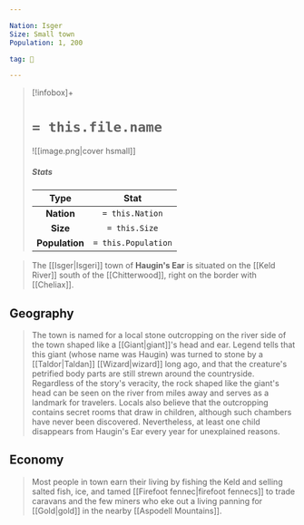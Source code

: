 ```yaml
---

Nation: Isger
Size: Small town
Population: 1, 200

tag: 🌃

---
```


> [!infobox]+
> #  `= this.file.name`
> ![[image.png|cover hsmall]]
> ##### Stats
> Type | Stat |
> :---:|:---:|
> **Nation** | `= this.Nation` |
> **Size** | `= this.Size` |
> **Population** | `= this.Population` |


> The [[Isger|Isgeri]] town of **Haugin's Ear** is situated on the [[Keld River]] south of the [[Chitterwood]], right on the border with [[Cheliax]].


## Geography

> The town is named for a local stone outcropping on the river side of the town shaped like a [[Giant|giant]]'s head and ear. Legend tells that this giant (whose name was Haugin) was turned to stone by a [[Taldor|Taldan]] [[Wizard|wizard]] long ago, and that the creature's petrified body parts are still strewn around the countryside. Regardless of the story's veracity, the rock shaped like the giant's head can be seen on the river from miles away and serves as a landmark for travelers. Locals also believe that the outcropping contains secret rooms that draw in children, although such chambers have never been discovered. Nevertheless, at least one child disappears from Haugin's Ear every year for unexplained reasons.


## Economy

> Most people in town earn their living by fishing the Keld and selling salted fish, ice, and tamed [[Firefoot fennec|firefoot fennecs]] to trade caravans and the few miners who eke out a living panning for [[Gold|gold]] in the nearby [[Aspodell Mountains]].